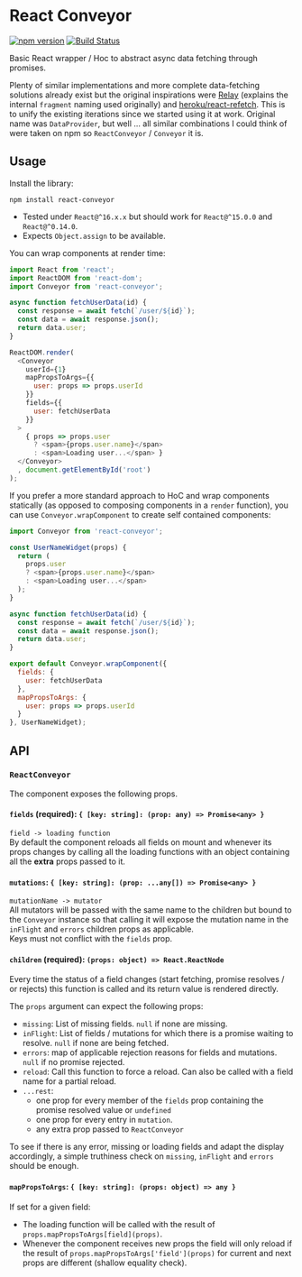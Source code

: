 React Conveyor
==============

[![npm version](https://img.shields.io/npm/v/react-conveyor.svg?style=flat)](https://www.npmjs.com/package/react-conveyor) [![Build Status](https://travis-ci.org/lirsacc/react-conveyor.svg?branch=master)](https://travis-ci.org/lirsacc/react-conveyor)

Basic React wrapper / Hoc to abstract async data fetching through promises.

Plenty of similar implementations and more complete data-fetching solutions already exist but the original inspirations were [Relay](https://facebook.github.io/relay/) (explains the internal `fragment` naming used originally) and [heroku/react-refetch](https://github.com/heroku/react-refetch). This is to unify the existing iterations since we started using it at work. Original name was `DataProvider`, but well ... all similar combinations I could think of were taken on npm so `ReactConveyor` / `Conveyor` it is.

Usage
-----

Install the library:

    npm install react-conveyor


- Tested under `React@^16.x.x` but should work for `React@^15.0.0` and `React@^0.14.0`.
- Expects `Object.assign` to be available.

You can wrap components at render time:

```.js
import React from 'react';
import ReactDOM from 'react-dom';
import Conveyor from 'react-conveyor';

async function fetchUserData(id) {
  const response = await fetch(`/user/${id}`);
  const data = await response.json();
  return data.user;
}

ReactDOM.render(
  <Conveyor
    userId={1}
    mapPropsToArgs={{
      user: props => props.userId
    }}
    fields={{
      user: fetchUserData
    }}
  >
    { props => props.user
      ? <span>{props.user.name}</span>
      : <span>Loading user...</span> }
  </Conveyor>
  , document.getElementById('root')
);
```

If you prefer a more standard approach to HoC and wrap components statically (as opposed to composing components in a `render` function), you can use `Conveyor.wrapComponent` to create self contained components:

```.js
import Conveyor from 'react-conveyor';

const UserNameWidget(props) {
  return (
    props.user
    ? <span>{props.user.name}</span>
    : <span>Loading user...</span>
  );
}

async function fetchUserData(id) {
  const response = await fetch(`/user/${id}`);
  const data = await response.json();
  return data.user;
}

export default Conveyor.wrapComponent({
  fields: {
    user: fetchUserData
  },
  mapPropsToArgs: {
    user: props => props.userId
  }
}, UserNameWidget);
```

API
---

### `ReactConveyor`

The component exposes the following props.

#### `fields` (required): `{ [key: string]: (prop: any) => Promise<any> }`

`field -> loading function`  
By default the component reloads all fields on mount and whenever its props changes by calling all the loading functions with an object containing all the **extra** props passed to it.

#### `mutations`: `{ [key: string]: (prop: ...any[]) => Promise<any> }`

`mutationName -> mutator`  
All mutators will be passed with the same name to the children but bound to the `Conveyor` instance so that calling it will expose the mutation name in the `inFlight` and `errors` children props as applicable.  
Keys must not conflict with the `fields` prop.


#### `children` (required): `(props: object) => React.ReactNode`

Every time the status of a field changes (start fetching, promise resolves / or rejects) this function is called and its return value is rendered directly.

The `props` argument can expect the following props:

- `missing`: List of missing fields. `null` if none are missing.
- `inFlight`: List of fields / mutations for which there is a promise waiting to resolve. `null` if none are being fetched.
- `errors`: map of applicable rejection reasons for fields and mutations. `null` if no promise rejected.
- `reload`: Call this function to force a reload. Can also be called with a field name for a partial reload.
- `...rest`:
  - one prop for every member of the `fields` prop containing the promise resolved value or `undefined`
  - one prop for every entry in `mutation`.
  - any extra prop passed to `ReactConveyor`

To see if there is any error, missing or loading fields and adapt the display accordingly, a simple truthiness check on `missing`, `inFlight` and `errors` should be enough.

#### `mapPropsToArgs`: `{ [key: string]: (props: object) => any }`

If set for a given field:

- The loading function will be called with the result of `props.mapPropsToArgs[field](props)`.
- Whenever the component receives new props the field will only reload if the result of `props.mapPropsToArgs['field'](props)` for current and next props are different (shallow equality check).
